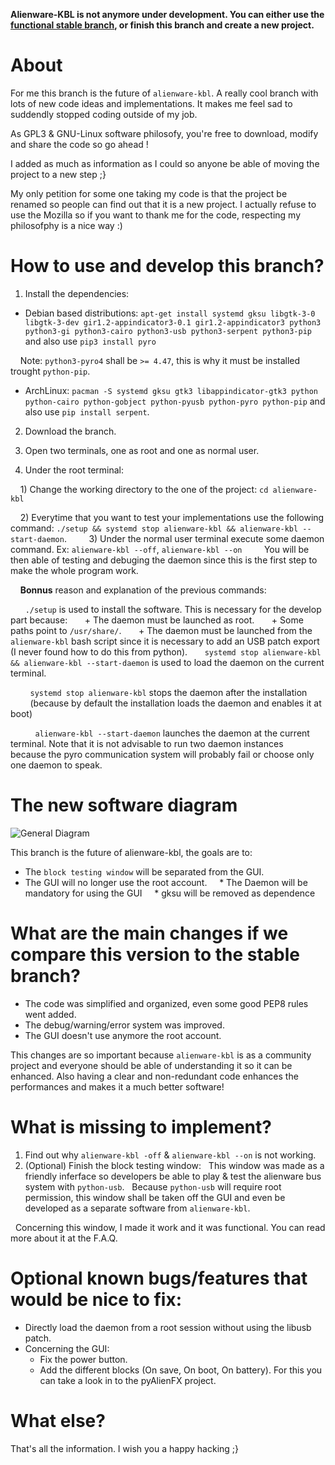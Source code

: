 **Alienware-KBL is not anymore under development. You can either use the [functional stable branch](https://github.com/rsm-gh/alienware-kbl/tree/stable), or finish this branch and create a new project.**

# About

For me this branch is the future of `alienware-kbl`. A really cool branch with lots of new code ideas and implementations.
It makes me feel sad to suddendly stopped coding outside of my job.

As GPL3 & GNU-Linux software philosofy, you're free to download, modify and share the code so go ahead !

I added as much as information as I could so anyone be able of moving the project to a new step ;}


My only petition for some one taking my code is that the project be renamed so people can find out that it is a new project.
I actually refuse to use the Mozilla so if you want to thank me for the code, respecting my philosofphy is a nice way :)


# How to use and develop this branch?


1. Install the dependencies:
* Debian based distributions: `apt-get install systemd gksu libgtk-3-0 libgtk-3-dev gir1.2-appindicator3-0.1 gir1.2-appindicator3 python3 python3-gi python3-cairo python3-usb python3-serpent python3-pip` and also use `pip3 install pyro`

    Note: `python3-pyro4` shall be `>= 4.47`, this is why it must be installed trought `python-pip`.

* ArchLinux: `pacman -S systemd gksu gtk3 libappindicator-gtk3 python python-cairo python-gobject python-pyusb python-pyro python-pip` and also use `pip install serpent`.

2. Download the branch.

3. Open two terminals, one as root and one as normal user.

4. Under the root terminal:

    1) Change the working directory to the one of the project: `cd alienware-kbl`

    2) Everytime that you want to test your implementations use the following command: `./setup && systemd stop alienware-kbl && alienware-kbl --start-daemon`.
   
    3) Under the normal user terminal execute some daemon command. Ex: `alienware-kbl --off`, `alienware-kbl --on`
   
    You will be then able of testing and debuging the daemon since this is the first step to make the whole program work.

    **Bonnus** reason and explanation of the previous commands:

      ` ./setup ` is used to install the software. This is necessary for the develop part because:
      + The daemon must be launched as root.
      + Some paths point to `/usr/share/`.
      + The daemon must be launched from the ` alienware-kbl ` bash script since it is necessary to add an USB patch export (I never found how to do this from python).
      ` systemd stop alienware-kbl && alienware-kbl --start-daemon ` is used to load the daemon on the current terminal.

        ` systemd stop alienware-kbl ` stops the daemon after the installation
        (because by default the installation loads the daemon and enables it at boot)

          ` alienware-kbl --start-daemon ` launches the daemon at the current terminal. Note that it is not advisable to run two daemon instances
          because the pyro communication system will probably fail or choose only one daemon to speak.


# The new software diagram

![General Diagram](https://github.com/rsm-gh/alienware-kbl/blob/new-version/usr/share/doc/AlienwareKBL/Programming/general%20diagram.png)


This branch is the future of alienware-kbl, the goals are to:

+ The `block testing window` will be separated from the GUI.
+ The GUI will no longer use the root account.
    * The Daemon will be mandatory for using the GUI
    * gksu will be removed as dependence


# What are the main changes if we compare this version to the stable branch?

+ The code was simplified and organized, even some good PEP8 rules went added.
+ The debug/warning/error system was improved.
+ The GUI doesn't use anymore the root account.

This changes are so important because `alienware-kbl` is as a community project and everyone should be able of understanding it so it can be enhanced.
Also having a clear and non-redundant code enhances the performances and makes it a much better software!

# What is missing to implement?

1) Find out why `alienware-kbl -off` & `alienware-kbl --on` is not working.
2) (Optional) Finish the block testing window:
  This window was made as a friendly inferface so developers be able to play & test the alienware bus system with `python-usb`.
  Because `python-usb` will require root permission, this window shall be taken off the GUI and even be developed as a separate software from `alienware-kbl`.

  Concerning this window, I made it work and it was functional. You can read more about it at the F.A.Q.

# Optional known bugs/features that would be nice to fix:
+ Directly load the daemon from a root session without using the libusb patch.
+ Concerning the GUI:
  + Fix the power button.
  + Add the different blocks (On save, On boot, On battery). For this you can take a look in to the pyAlienFX project.
  
# What else?

That's all the information. I wish you a happy hacking ;}



